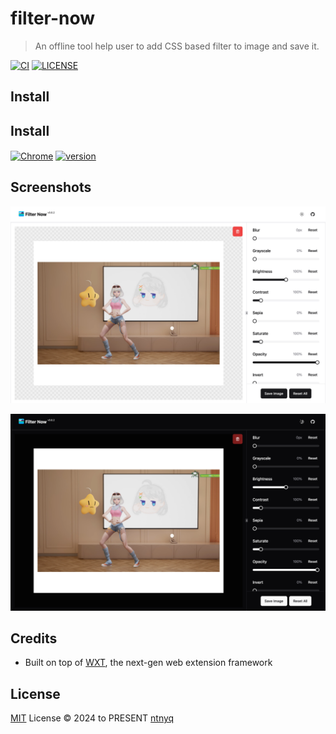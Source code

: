 # filter-now

> An offline tool help user to add CSS based filter to image and save it.

[![CI](https://github.com/ntnyq/filter-now/workflows/CI/badge.svg)](https://github.com/ntnyq/filter-now/actions)
[![LICENSE](https://img.shields.io/github/license/ntnyq/filter-now.svg)](https://github.com/ntnyq/filter-now/blob/main/LICENSE)

## Install

## Install

[link-chrome]: https://chromewebstore.google.com/detail/prettier-now/jdclalpfpcpojbhnkjebiepeeegmlhdf 'Version published on Chrome Web Store'
[link-firefox]: https://addons.mozilla.org/zh-CN/firefox/addon/filter-now 'Version published to Mozilla Addons'

<!-- [<img src="https://raw.githubusercontent.com/alrra/browser-logos/90fdf03c/src/chrome/chrome.svg" width="48" alt="Chrome" valign="middle">][link-chrome] [<img valign="middle" src="https://img.shields.io/chrome-web-store/v/jdclalpfpcpojbhnkjebiepeeegmlhdf.svg?label=%20" alt="version">][link-chrome] and other Chromium browsers -->

[<img src="https://raw.githubusercontent.com/alrra/browser-logos/90fdf03c/src/firefox/firefox.svg" width="48" alt="Chrome" valign="middle">][link-firefox] [<img valign="middle" src="https://img.shields.io/amo/v/filter-now.svg?label=%20" alt="version">][link-firefox]

## Screenshots

![Light](./res/light.png)

![Dark](./res/dark.png)

## Credits

- Built on top of [WXT](https://wxt.dev/), the next-gen web extension framework

## License

[MIT](./LICENSE) License © 2024 to PRESENT [ntnyq](https://github.com/ntnyq)
